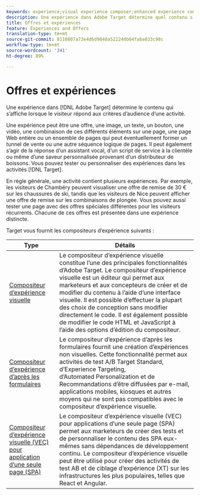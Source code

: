 ```yaml
---
keywords: experience;visual experience composer;enhanced experience composer;form based experience composer;form composer;visual composer;experience composer;mixed content;iframe;iframe busting;bust iframe;x-frame-options;x frame options;cross origin;cross origin issues;authentication workflow
description: Une expérience dans Adobe Target détermine quel contenu s’affiche lorsque le visiteur répond aux critères d’audience d’une activité.
title: Offres et expériences
feature: Experiences and Offers
translation-type: tm+mt
source-git-commit: 8110807a73e4d6d9848a52224db04faba033c98c
workflow-type: tm+mt
source-wordcount: '341'
ht-degree: 89%

---
```



# Offres et expériences

Une expérience dans [!DNL Adobe Target] détermine le contenu qui s’affiche lorsque le visiteur répond aux critères d’audience d’une activité.

Une expérience peut être une offre, une image, un texte, un bouton, une vidéo, une combinaison de ces différents éléments sur une page, une page Web entière ou un ensemble de pages qui peut éventuellement former un tunnel de vente ou une autre séquence logique de pages. Il peut également s’agir de la réponse d’un assistant vocal, d’un script de service à la clientèle ou même d’une saveur personnalisée provenant d’un distributeur de boissons. Vous pouvez tester ou personnaliser des expériences dans les activités [!DNL Target].

En règle générale, une activité contient plusieurs expériences. Par exemple, les visiteurs de Chambéry peuvent visualiser une offre de remise de 30 € sur les chaussures de ski, tandis que les visiteurs de Nice peuvent afficher une offre de remise sur les combinaisons de plongée. Vous pouvez aussi tester une page avec des offres spéciales différentes pour les visiteurs récurrents. Chacune de ces offres est présentée dans une expérience distincte.

Target vous fournit les compositeurs d’expérience suivants :

| Type | Détails |
| --- | --- |
| [Compositeur d’expérience visuelle](/help/c-experiences/c-visual-experience-composer/visual-experience-composer.md#concept_CF63320EB8924B2F9BDA3C72256DCE50) | Le compositeur d’expérience visuelle constitue l’une des principales fonctionnalités d’Adobe Target. Le compositeur d’expérience visuelle est un éditeur qui permet aux marketeurs et aux concepteurs de créer et de modifier du contenu à l’aide d’une interface visuelle. Il est possible d’effectuer la plupart des choix de conception sans modifier directement le code. Il est également possible de modifier le code HTML et JavaScript à l’aide des options d’édition du compositeur. |
| [Compositeur d’expérience d’après les formulaires](/help/c-experiences/form-experience-composer.md#task_FAC842A6535045B68B4C1AD3E657E56E) | Le compositeur d’expérience d’après les formulaires fournit une création d’expériences non visuelles. Cette fonctionnalité permet aux activités de test A/B Target Standard, d’Experience Targeting, d’Automated Personalization et de Recommandations d’être diffusées par e-mail, applications mobiles, kiosques et autres moyens qui ne sont pas compatibles avec le compositeur d’expérience visuelle. |
| [Compositeur d’expérience visuelle (VEC) pour application d’une seule page (SPA)](/help/c-experiences/spa-visual-experience-composer.md) | Le compositeur d’expérience visuelle (VEC) pour applications d’une seule page (SPA) permet aux marketeurs de créer des tests et de personnaliser le contenu des SPA eux-mêmes sans dépendances de développement continu. Le compositeur d’expérience visuelle peut être utilisé pour créer des activités de test AB et de ciblage d’expérience (XT) sur les infrastructures les plus populaires, telles que React et Angular. |
